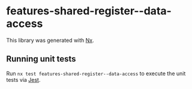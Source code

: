 # features-shared-register--data-access

This library was generated with [Nx](https://nx.dev).

## Running unit tests

Run `nx test features-shared-register--data-access` to execute the unit tests via [Jest](https://jestjs.io).
